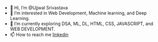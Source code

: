 - 👋 Hi, I’m @Ujjwal Srivastava
- 👀 I’m interested in Web Development, Machine learning, and Deep Learning.
- 🌱 I’m currently exploring DSA, ML, DL, HTML, CSS, JAVASCRIPT, and WEB DEVELOPMENT.
- 📫 How to reach me [linkedin](https://www.linkedin.com/in/ujjwal-srivastava-b6921b19b/)

<!---
ASPS002/ASPS002 is a ✨ special ✨ repository because its `README.md` (this file) appears on your GitHub profile.
You can click the Preview link to take a look at your changes.
--->
